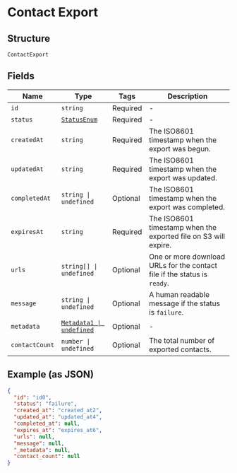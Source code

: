 
# Contact Export

## Structure

`ContactExport`

## Fields

| Name | Type | Tags | Description |
|  --- | --- | --- | --- |
| `id` | `string` | Required | - |
| `status` | [`StatusEnum`](../../doc/models/status-enum.md) | Required | - |
| `createdAt` | `string` | Required | The ISO8601 timestamp when the export was begun. |
| `updatedAt` | `string` | Required | The ISO8601 timestamp when the export was updated. |
| `completedAt` | `string \| undefined` | Optional | The ISO8601 timestamp when the export was completed. |
| `expiresAt` | `string` | Required | The ISO8601 timestamp when the exported file on S3 will expire. |
| `urls` | `string[] \| undefined` | Optional | One or more download URLs for the contact file if the status is `ready`. |
| `message` | `string \| undefined` | Optional | A human readable message if the status is `failure`. |
| `metadata` | [`Metadata1 \| undefined`](../../doc/models/metadata-1.md) | Optional | - |
| `contactCount` | `number \| undefined` | Optional | The total number of exported contacts. |

## Example (as JSON)

```json
{
  "id": "id0",
  "status": "failure",
  "created_at": "created_at2",
  "updated_at": "updated_at4",
  "completed_at": null,
  "expires_at": "expires_at6",
  "urls": null,
  "message": null,
  "_metadata": null,
  "contact_count": null
}
```

